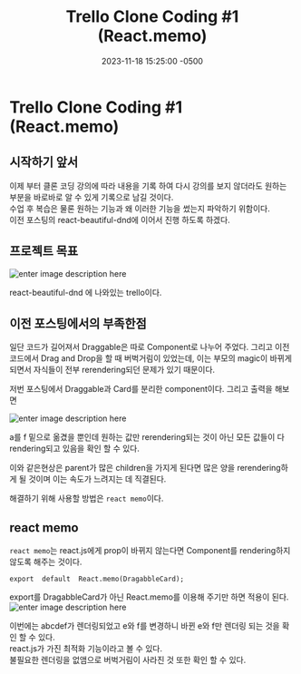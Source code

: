 ﻿---
layout: project
title:  "Trello Clone Coding #1 (React.memo)"
date:   2023-11-18 15:25:00 -0500
tags: react typescript trello
---

# Trello Clone Coding #1 (React.memo)

## 시작하기 앞서

이제 부터 클론 코딩 강의에 따라 내용을 기록 하여 다시 강의를 보지 않더라도 원하는 부분을 바로바로 알 수 있게 기록으로 남길 것이다. <br>
수업 후 복습은 물론 원하는 기능과 왜 이러한 기능을 썼는지 파악하기 위함이다.<br>
이전 포스팅의 react-beautiful-dnd에 이어서 진행 하도록 하겠다.

##  프로젝트 목표
![enter image description here](https://i.ibb.co/dgLFns0/53614150-efbed780-3c2c-11e9-9204-a5d2e746faca.gif)
  
 react-beautiful-dnd 에 나와있는 trello이다.

## 이전 포스팅에서의 부족한점
일단 코드가 길어져서 Draggable은 따로 Component로 나누어 주었다.
그리고 이전 코드에서 Drag and Drop을 할 때 버벅거림이 있었는데,
이는 부모의 magic이 바뀌게 되면서 자식들이 전부 rerendering되던 문제가 있기 때문이다.<br>
<script src="https://gist.github.com/Flen-E/69e77d7bc3d008664e7d5e8643870fc2.js"></script>

저번 포스팅에서 Draggable과 Card를 분리한 component이다.
그리고 출력을 해보면<br>

![enter image description here](https://i.ibb.co/RC56VKS/2023-11-20-163954.png)

a를 f 밑으로 옮겼을 뿐인데 원하는 값만 rerendering되는 것이 아닌 모든 값들이 다 rendering되고 있음을 확인 할 수 있다.<br>

이와 같은현상은 parent가 많은 children을 가지게 된다면 많은 양을 rerendering하게 될 것이며 이는 속도가 느려지는 데 직결된다.<br>

해결하기 위해 사용할 방법은 `react memo`이다.<br>

## react memo
`react memo`는 react.js에게 prop이 바뀌지 않는다면 Component를 rendering하지 않도록 해주는 것이다.

```
export  default  React.memo(DragabbleCard);
```

export를 DragabbleCard가 아닌 React.memo를 이용해 주기만 하면 적용이 된다.
![enter image description here](https://i.ibb.co/XZHYydb/2023-11-20-164945.png)

이번에는 abcdef가 렌더링되었고 e와 f를 변경하니 바뀐 e와 f만 렌더링 되는 것을 확인 할 수 있다.<br>
react.js가 가진 최적화 기능이라고 볼 수 있다.<br>
불필요한 렌더링을 없앰으로 버벅거림이 사라진 것 또한 확인 할 수 있다.

